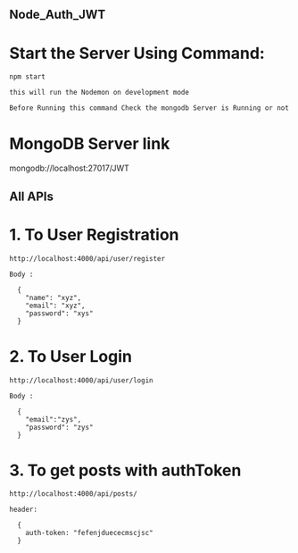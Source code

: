 

## Node_Auth_JWT

# Start the Server Using Command:

```
npm start
```
``
this will run the Nodemon on development mode
``

`
Before Running this command Check the mongodb Server is Running or not
`
# MongoDB Server link

mongodb://localhost:27017/JWT


## All APIs

# 1. To User Registration

```
http://localhost:4000/api/user/register
```
``
Body :
``
```
  {
    "name": "xyz",
    "email": "xyz",
    "password": "xys"
  }
```

# 2. To User Login 

```
http://localhost:4000/api/user/login
```
``
Body :
``
```
  {
    "email":"zys",
    "password": "zys"
  }
```

# 3. To get posts with authToken 

```
http://localhost:4000/api/posts/
```
``
header: 
``
```
  {
    auth-token: "fefenjduececmscjsc"
  }
```
 



